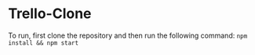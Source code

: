 # Trello-Clone

To run, first clone the repository and then run the following command: `npm install && npm start`
